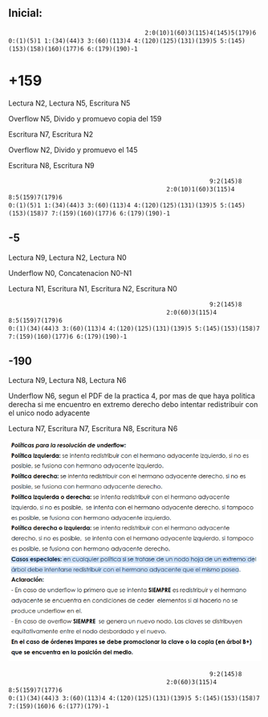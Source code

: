 ## Inicial:
                                          2:0(10)1(60)3(115)4(145)5(179)6
    0:(1)(5)1 1:(34)(44)3 3:(60)(113)4 4:(120)(125)(131)(139)5 5:(145)(153)(158)(160)(177)6 6:(179)(190)-1

# +159
Lectura N2, Lectura N5, Escritura N5

Overflow N5, Divido y promuevo copia del 159

Escritura N7, Escritura N2

Overflow N2, Divido y promuevo el 145

Escritura N8, Escritura N9

                                                            9:2(145)8
                                                2:0(10)1(60)3(115)4 8:5(159)7(179)6
    0:(1)(5)1 1:(34)(44)3 3:(60)(113)4 4:(120)(125)(131)(139)5 5:(145)(153)(158)7 7:(159)(160)(177)6 6:(179)(190)-1

## -5
Lectura N9, Lectura N2, Lectura N0

Underflow N0, Concatenacion N0-N1

Lectura N1, Escritura N1, Escritura N2, Escritura N0

                                                            9:2(145)8
                                                2:0(60)3(115)4 8:5(159)7(179)6
    0:(1)(34)(44)3 3:(60)(113)4 4:(120)(125)(131)(139)5 5:(145)(153)(158)7 7:(159)(160)(177)6 6:(179)(190)-1

## -190
Lectura N9, Lectura N8, Lectura N6

Underflow N6, segun el PDF de la practica 4, por mas de que haya politica derecha si me encuentro en extremo derecho 
debo intentar redistribuir con el unico nodo adyacente

Lectura N7, Escritura N7, Escritura N8, Escritura N6

![Para que existe la politica derecha si igual voy a redistribuir con la izquierda en los extremos???](./no_entiendo.png)

                                                            9:2(145)8
                                                2:0(60)3(115)4 8:5(159)7(177)6
    0:(1)(34)(44)3 3:(60)(113)4 4:(120)(125)(131)(139)5 5:(145)(153)(158)7 7:(159)(160)6 6:(177)(179)-1
